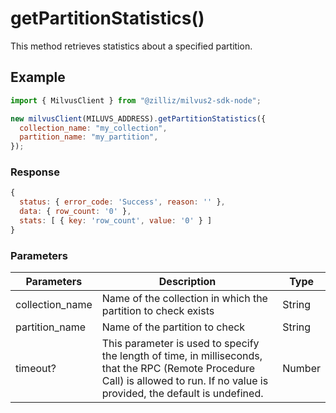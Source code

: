 # getPartitionStatistics()

This method retrieves statistics about a specified partition.

## Example

```javascript
import { MilvusClient } from "@zilliz/milvus2-sdk-node";

new milvusClient(MILUVS_ADDRESS).getPartitionStatistics({
  collection_name: "my_collection",
  partition_name: "my_partition",
});
```

### Response

```javascript
{
  status: { error_code: 'Success', reason: '' },
  data: { row_count: '0' },
  stats: [ { key: 'row_count', value: '0' } ]
}
```

### Parameters

| Parameters      | Description                                                                                                                                                                       | Type   |
| --------------- | --------------------------------------------------------------------------------------------------------------------------------------------------------------------------------- | ------ |
| collection_name | Name of the collection in which the partition to check exists                                                                                                                     | String |
| partition_name  | Name of the partition to check                                                                                                                                                    | String |
| timeout?        | This parameter is used to specify the length of time, in milliseconds, that the RPC (Remote Procedure Call) is allowed to run. If no value is provided, the default is undefined. | Number |
